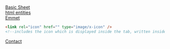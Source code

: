 <a href="https://quickref.me/html">Basic Sheet</a></br>
<a href="https://quickref.me/html-char">html entities</a></br>
<a href="https://quickref.me/emmet">Emmet</a></br>

```html
<link rel="icon" href="" type="image/x-icon" />
<!--includes the icon which is displayed inside the tab, written inside the head tag-->
```

<a href="mailto:keshavkhandelwal30@gmail.com">Contact</a>
